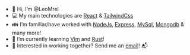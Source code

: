 - 👋 Hi, I’m @LeoMrel
- 💻 My main technologies are <a href="https://github.com/facebook/react">React</a> & <a href="https://github.com/tailwindlabs/tailwindcss">TailwindCss</a>
- 👪 I’m familiar/have worked with <a href="https://github.com/nodejs/node">NodeJs</a>, <a href="https://github.com/expressjs/express">Express</a>, <a href="https://github.com/mysqljs/mysql">MySql</a>, <a href="https://github.com/mongodb/mongo">Mongodb</a> & many more!
- 🌱 I’m currently learning <a href="https://github.com/topics/vim">Vim</a> and <a href="https://github.com/rust-lang/rust">Rust</a>!
- 🤔 Interested in working together? Send me an <a href="mailto:leonardomrel0028@gmail.com">email</a>! 📬

<!---
LeoMrel/LeoMrel is a ✨ special ✨ repository because its `README.md` (this file) appears on your GitHub profile.
You can click the Preview link to take a look at your changes.
--->
